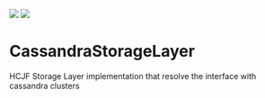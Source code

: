 ![](https://img.shields.io/travis/javaito/CassandraStorageLayer.svg)
![](https://img.shields.io/github/license/javaito/CassandraStorageLayer.svg)

# CassandraStorageLayer
HCJF Storage Layer implementation that resolve the interface with cassandra clusters
